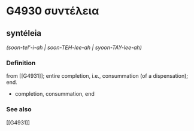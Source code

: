 # G4930 συντέλεια

## syntéleia

_(soon-tel'-i-ah | soon-TEH-lee-ah | syoon-TAY-lee-ah)_

### Definition

from [[G4931]]; entire completion, i.e., consummation (of a dispensation); end.

- completion, consummation, end

### See also

[[G4931]]


